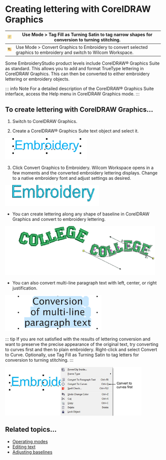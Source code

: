 # Creating lettering with CorelDRAW Graphics

| ![TagFillAsTurningSatin.png](assets/TagFillAsTurningSatin.png)             | Use Mode > Tag Fill as Turning Satin to tag narrow shapes for conversion to turning stitching.                       |
| -------------------------------------------------------------------------- | -------------------------------------------------------------------------------------------------------------------- |
| ![ConvertGraphicsToEmbroidery.png](assets/ConvertGraphicsToEmbroidery.png) | Use Mode > Convert Graphics to Embroidery to convert selected graphics to embroidery and switch to Wilcom Workspace. |

Some EmbroideryStudio product levels include CorelDRAW® Graphics Suite as standard. This allows you to add and format TrueType lettering in CorelDRAW Graphics. This can then be converted to either embroidery lettering or embroidery objects.

::: info Note
For a detailed description of the CorelDRAW® Graphics Suite interface, access the Help menu in CorelDRAW Graphics mode.
:::

## To create lettering with CorelDRAW Graphics...

1. Switch to CorelDRAW Graphics.

2. Create a CorelDRAW® Graphics Suite text object and select it.

![CreateLetteringInGraphicsMode1.png](assets/CreateLetteringInGraphicsMode1.png)

3. Click Convert Graphics to Embroidery. Wilcom Workspace opens in a few moments and the converted embroidery lettering displays. Change to a native embroidery font and adjust settings as desired.

![CreateLetteringInGraphicsMode4.png](assets/CreateLetteringInGraphicsMode4.png)

- You can create lettering along any shape of baseline in CorelDRAW Graphics and convert to embroidery lettering.

![lettering_create00003.png](assets/lettering_create00003.png)

- You can also convert multi-line paragraph text with left, center, or right justification.

![TTMultilineFontConversion1.png](assets/TTMultilineFontConversion1.png)

::: tip
If you are not satisfied with the results of lettering conversion and want to preserve the precise appearance of the original text, try converting to curves first and then to plain embroidery. Right-click and select Convert to Curve. Optionally, use Tag Fill as Turning Satin to tag letters for conversion to turning stitching.
:::

![lettering_create00004.png](assets/lettering_create00004.png)

## Related topics...

- [Operating modes](../../Basics/basics/Operating_modes)
- [Editing text](../lettering_edit/Editing_text)
- [Adjusting baselines](../lettering_edit/Adjusting_baselines)
